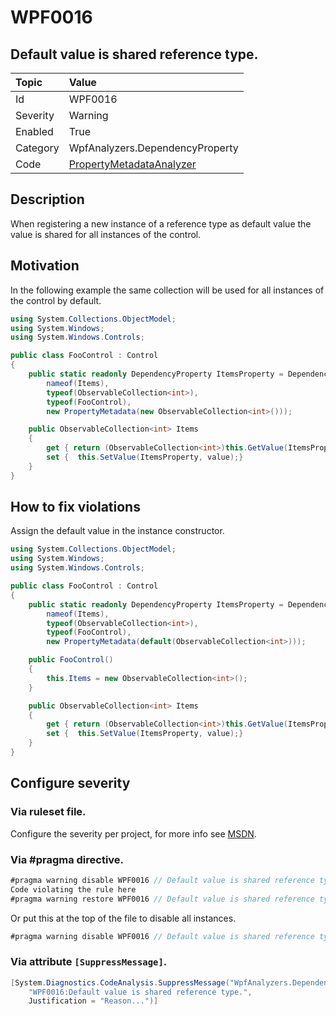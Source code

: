# WPF0016
## Default value is shared reference type.

| Topic    | Value
| :--      | :--
| Id       | WPF0016
| Severity | Warning
| Enabled  | True
| Category | WpfAnalyzers.DependencyProperty
| Code     | [PropertyMetadataAnalyzer](https://github.com/DotNetAnalyzers/WpfAnalyzers/blob/master/WpfAnalyzers/Analyzers/PropertyMetadataAnalyzer.cs)

## Description

When registering a new instance of a reference type as default value the value is shared for all instances of the control.

## Motivation

In the following example the same collection will be used for all instances of the control by default.

```C#
using System.Collections.ObjectModel;
using System.Windows;
using System.Windows.Controls;

public class FooControl : Control
{
    public static readonly DependencyProperty ItemsProperty = DependencyProperty.Register(
        nameof(Items),
        typeof(ObservableCollection<int>),
        typeof(FooControl),
        new PropertyMetadata(new ObservableCollection<int>()));

    public ObservableCollection<int> Items
    {
        get { return (ObservableCollection<int>)this.GetValue(ItemsProperty); }
        set {  this.SetValue(ItemsProperty, value);}
    }
}
```

## How to fix violations

Assign the default value in the instance constructor.

```C#
using System.Collections.ObjectModel;
using System.Windows;
using System.Windows.Controls;

public class FooControl : Control
{
    public static readonly DependencyProperty ItemsProperty = DependencyProperty.Register(
        nameof(Items),
        typeof(ObservableCollection<int>),
        typeof(FooControl),
        new PropertyMetadata(default(ObservableCollection<int>)));

    public FooControl()
    {
        this.Items = new ObservableCollection<int>();
    }

    public ObservableCollection<int> Items
    {
        get { return (ObservableCollection<int>)this.GetValue(ItemsProperty); }
        set {  this.SetValue(ItemsProperty, value);}
    }
}
```

<!-- start generated config severity -->
## Configure severity

### Via ruleset file.

Configure the severity per project, for more info see [MSDN](https://msdn.microsoft.com/en-us/library/dd264949.aspx).

### Via #pragma directive.
```C#
#pragma warning disable WPF0016 // Default value is shared reference type.
Code violating the rule here
#pragma warning restore WPF0016 // Default value is shared reference type.
```

Or put this at the top of the file to disable all instances.
```C#
#pragma warning disable WPF0016 // Default value is shared reference type.
```

### Via attribute `[SuppressMessage]`.

```C#
[System.Diagnostics.CodeAnalysis.SuppressMessage("WpfAnalyzers.DependencyProperty", 
    "WPF0016:Default value is shared reference type.", 
    Justification = "Reason...")]
```
<!-- end generated config severity -->